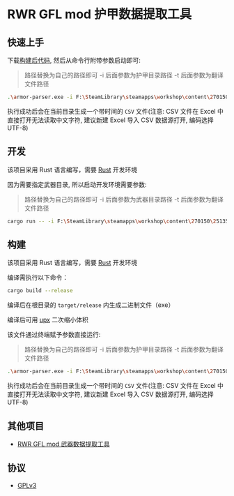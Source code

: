 # RWR GFL mod 护甲数据提取工具

## 快速上手

下载[构建后代码](https://github.com/Kreedzt/rwr-gfl-armor-parser/releases), 然后从命令行附带参数启动即可:

> 路径替换为自己的路径即可
> -i 后面参数为护甲目录路径
> -t 后面参数为翻译文件路径

``` sh
.\armor-parser.exe -i F:\SteamLibrary\steamapps\workshop\content\270150\2513537759\media\packages\Girls_FrontLine\items\ -t F:\SteamLibrary\steamapps\workshop\content\270150\2513537759\media\packages\Girls_FrontLine\languages\cn\misc_text_GFL.xml
```

执行成功后会在当前目录生成一个带时间的 `CSV` 文件(注意: CSV 文件在 Excel 中直接打开无法读取中文字符, 建议新建 Excel 导入 CSV 数据源打开, 编码选择 UTF-8)

## 开发

该项目采用 Rust 语言编写，需要 [Rust](https://www.rust-lang.org/) 开发环境

因为需要指定武器目录, 所以启动开发环境需要参数:

> 路径替换为自己的路径即可
> -i 后面参数为武器目录路径
> -t 后面参数为翻译文件路径

``` sh
cargo run -- -i F:\SteamLibrary\steamapps\workshop\content\270150\2513537759\media\packages\Girls_FrontLine\items\ -t F:\SteamLibrary\steamapps\workshop\content\270150\2513537759\media\packages\Girls_FrontLine\languages\cn\misc_text_GFL.xml
```

## 构建

该项目采用 Rust 语言编写，需要 [Rust](https://www.rust-lang.org/) 开发环境

编译需执行以下命令：
```bash
cargo build --release
```

编译后在根目录的 `target/release` 内生成二进制文件（exe）

编译后可用 [upx](https://github.com/upx/upx) 二次缩小体积

该文件通过终端赋予参数直接运行:

> 路径替换为自己的路径即可
> -i 后面参数为护甲目录路径
> -t 后面参数为翻译文件路径

``` sh
.\armor-parser.exe -i F:\SteamLibrary\steamapps\workshop\content\270150\2513537759\media\packages\Girls_FrontLine\items\ -t F:\SteamLibrary\steamapps\workshop\content\270150\2513537759\media\packages\Girls_FrontLine\languages\cn\misc_text_GFL.xml
```

执行成功后会在当前目录生成一个带时间的 `CSV` 文件(注意: CSV 文件在 Excel 中直接打开无法读取中文字符, 建议新建 Excel 导入 CSV 数据源打开, 编码选择 UTF-8)

## 其他项目

- [RWR GFL mod 武器数据提取工具](https://github.com/Kreedzt/rwr-gfl-weapon-parser)

## 协议

- [GPLv3](https://opensource.org/licenses/GPL-3.0)
